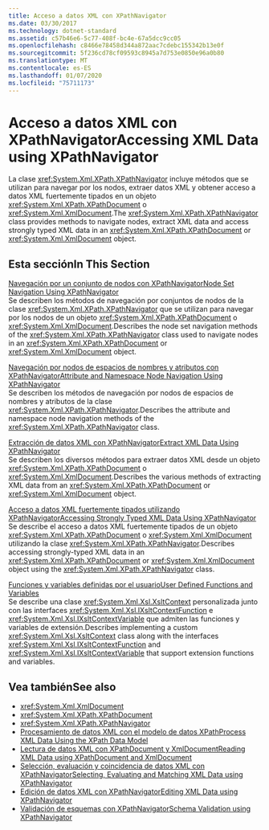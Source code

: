 ```yaml
---
title: Acceso a datos XML con XPathNavigator
ms.date: 03/30/2017
ms.technology: dotnet-standard
ms.assetid: c57b46e6-5c77-408f-bc4e-67a5dcc9cc05
ms.openlocfilehash: c8466e78458d344a872aac7cdebc155342b13e0f
ms.sourcegitcommit: 5f236cd78cf09593c8945a7d753e0850e96a0b80
ms.translationtype: MT
ms.contentlocale: es-ES
ms.lasthandoff: 01/07/2020
ms.locfileid: "75711173"
---
```

# <a name="accessing-xml-data-using-xpathnavigator"></a><span data-ttu-id="be90b-102">Acceso a datos XML con XPathNavigator</span><span class="sxs-lookup"><span data-stu-id="be90b-102">Accessing XML Data using XPathNavigator</span></span>
<span data-ttu-id="be90b-103">La clase <xref:System.Xml.XPath.XPathNavigator> incluye métodos que se utilizan para navegar por los nodos, extraer datos XML y obtener acceso a datos XML fuertemente tipados en un objeto <xref:System.Xml.XPath.XPathDocument> o <xref:System.Xml.XmlDocument>.</span><span class="sxs-lookup"><span data-stu-id="be90b-103">The <xref:System.Xml.XPath.XPathNavigator> class provides methods to navigate nodes, extract XML data and access strongly typed XML data in an <xref:System.Xml.XPath.XPathDocument> or <xref:System.Xml.XmlDocument> object.</span></span>  
  
## <a name="in-this-section"></a><span data-ttu-id="be90b-104">Esta sección</span><span class="sxs-lookup"><span data-stu-id="be90b-104">In This Section</span></span>  
 [<span data-ttu-id="be90b-105">Navegación por un conjunto de nodos con XPathNavigator</span><span class="sxs-lookup"><span data-stu-id="be90b-105">Node Set Navigation Using XPathNavigator</span></span>](../../../../docs/standard/data/xml/node-set-navigation-using-xpathnavigator.md)  
 <span data-ttu-id="be90b-106">Se describen los métodos de navegación por conjuntos de nodos de la clase <xref:System.Xml.XPath.XPathNavigator> que se utilizan para navegar por los nodos de un objeto <xref:System.Xml.XPath.XPathDocument> o <xref:System.Xml.XmlDocument>.</span><span class="sxs-lookup"><span data-stu-id="be90b-106">Describes the node set navigation methods of the <xref:System.Xml.XPath.XPathNavigator> class used to navigate nodes in an <xref:System.Xml.XPath.XPathDocument> or <xref:System.Xml.XmlDocument> object.</span></span>  
  
 [<span data-ttu-id="be90b-107">Navegación por nodos de espacios de nombres y atributos con XPathNavigator</span><span class="sxs-lookup"><span data-stu-id="be90b-107">Attribute and Namespace Node Navigation Using XPathNavigator</span></span>](../../../../docs/standard/data/xml/attribute-and-namespace-node-navigation-using-xpathnavigator.md)  
 <span data-ttu-id="be90b-108">Se describen los métodos de navegación por nodos de espacios de nombres y atributos de la clase <xref:System.Xml.XPath.XPathNavigator>.</span><span class="sxs-lookup"><span data-stu-id="be90b-108">Describes the attribute and namespace node navigation methods of the <xref:System.Xml.XPath.XPathNavigator> class.</span></span>  
  
 [<span data-ttu-id="be90b-109">Extracción de datos XML con XPathNavigator</span><span class="sxs-lookup"><span data-stu-id="be90b-109">Extract XML Data Using XPathNavigator</span></span>](../../../../docs/standard/data/xml/extract-xml-data-using-xpathnavigator.md)  
 <span data-ttu-id="be90b-110">Se describen los diversos métodos para extraer datos XML desde un objeto <xref:System.Xml.XPath.XPathDocument> o <xref:System.Xml.XmlDocument>.</span><span class="sxs-lookup"><span data-stu-id="be90b-110">Describes the various methods of extracting XML data from an <xref:System.Xml.XPath.XPathDocument> or <xref:System.Xml.XmlDocument> object.</span></span>  
  
 [<span data-ttu-id="be90b-111">Acceso a datos XML fuertemente tipados utilizando XPathNavigator</span><span class="sxs-lookup"><span data-stu-id="be90b-111">Accessing Strongly Typed XML Data Using XPathNavigator</span></span>](../../../../docs/standard/data/xml/accessing-strongly-typed-xml-data-using-xpathnavigator.md)  
 <span data-ttu-id="be90b-112">Se describe el acceso a datos XML fuertemente tipados de un objeto <xref:System.Xml.XPath.XPathDocument> o <xref:System.Xml.XmlDocument> utilizando la clase <xref:System.Xml.XPath.XPathNavigator>.</span><span class="sxs-lookup"><span data-stu-id="be90b-112">Describes accessing strongly-typed XML data in an <xref:System.Xml.XPath.XPathDocument> or <xref:System.Xml.XmlDocument> object using the <xref:System.Xml.XPath.XPathNavigator> class.</span></span>  
  
 [<span data-ttu-id="be90b-113">Funciones y variables definidas por el usuario</span><span class="sxs-lookup"><span data-stu-id="be90b-113">User Defined Functions and Variables</span></span>](../../../../docs/standard/data/xml/user-defined-functions-and-variables.md)  
 <span data-ttu-id="be90b-114">Se describe una clase <xref:System.Xml.Xsl.XsltContext> personalizada junto con las interfaces <xref:System.Xml.Xsl.IXsltContextFunction> e <xref:System.Xml.Xsl.IXsltContextVariable> que admiten las funciones y variables de extensión.</span><span class="sxs-lookup"><span data-stu-id="be90b-114">Describes implementing a custom <xref:System.Xml.Xsl.XsltContext> class along with the interfaces <xref:System.Xml.Xsl.IXsltContextFunction> and <xref:System.Xml.Xsl.IXsltContextVariable> that support extension functions and variables.</span></span>  
  
## <a name="see-also"></a><span data-ttu-id="be90b-115">Vea también</span><span class="sxs-lookup"><span data-stu-id="be90b-115">See also</span></span>

- <xref:System.Xml.XmlDocument>
- <xref:System.Xml.XPath.XPathDocument>
- <xref:System.Xml.XPath.XPathNavigator>
- [<span data-ttu-id="be90b-116">Procesamiento de datos XML con el modelo de datos XPath</span><span class="sxs-lookup"><span data-stu-id="be90b-116">Process XML Data Using the XPath Data Model</span></span>](../../../../docs/standard/data/xml/process-xml-data-using-the-xpath-data-model.md)
- [<span data-ttu-id="be90b-117">Lectura de datos XML con XPathDocument y XmlDocument</span><span class="sxs-lookup"><span data-stu-id="be90b-117">Reading XML Data using XPathDocument and XmlDocument</span></span>](../../../../docs/standard/data/xml/reading-xml-data-using-xpathdocument-and-xmldocument.md)
- [<span data-ttu-id="be90b-118">Selección, evaluación y coincidencia de datos XML con XPathNavigator</span><span class="sxs-lookup"><span data-stu-id="be90b-118">Selecting, Evaluating and Matching XML Data using XPathNavigator</span></span>](../../../../docs/standard/data/xml/selecting-evaluating-and-matching-xml-data-using-xpathnavigator.md)
- [<span data-ttu-id="be90b-119">Edición de datos XML con XPathNavigator</span><span class="sxs-lookup"><span data-stu-id="be90b-119">Editing XML Data using XPathNavigator</span></span>](../../../../docs/standard/data/xml/editing-xml-data-using-xpathnavigator.md)
- [<span data-ttu-id="be90b-120">Validación de esquemas con XPathNavigator</span><span class="sxs-lookup"><span data-stu-id="be90b-120">Schema Validation using XPathNavigator</span></span>](../../../../docs/standard/data/xml/schema-validation-using-xpathnavigator.md)
